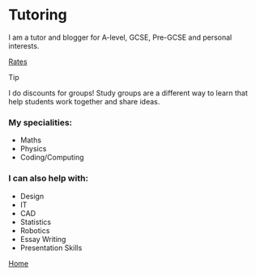 # Tutoring
I am a tutor and blogger for A-level, GCSE, Pre-GCSE and personal interests.

[Rates](rates.md)

> [!TIP]
> I do discounts for groups! Study groups are a different way to learn that help students work together and share ideas.

### My specialities:
- Maths
- Physics
- Coding/Computing

### I can also help with:
- Design
- IT
- CAD
- Statistics
- Robotics
- Essay Writing
- Presentation Skills



[Home](/README.md)
